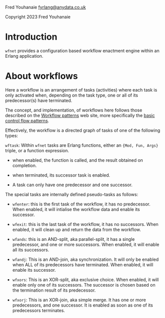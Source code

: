 
Fred Youhanaie <fyrlang@anydata.co.uk>

Copyright 2023 Fred Youhanaie

# Introduction

`wfnet` provides a configuration based workflow enactment engine
within an Erlang application.

# About workflows

Here a workflow is an arrangement of tasks (activities) where each
task is only activated when, depending on the task type, one or all of
its predecessor(s) have terminated.

The concept, and implementation, of workflows here follows those
described on the [Workflow patterns](http://workflowpatterns.com/) web
site, more specifically the [basic control flow
patterns](http://workflowpatterns.com/patterns/control/).

Effectively, the workflow is a directed graph of tasks of one of the
following types:

`wftask`: Within `wfnet` tasks are Erlang functions, either an `{Mod,
Fun, Args}` triple, or a function expression.

* when enabled, the function is called, and the result obtained on
  completion.

* when terminated, its successor task is enabled.

* A task can only have one predecessor and one successor.

The special tasks are internally defined pseudo-tasks as follows:

* `wfenter`: this is the first task of the workflow, it has no
  predecessor. When enabled, it will intialise the workflow data and
  enable its successor.

* `wfexit`: this is the last task of the workflow, it has no
  successors. When enabled, it will clean up and return the data from
  the workflow.

* `wfands`: this is an AND-split, aka parallel-split,
    it has a single predecessor, and one or more successors. When
    enabled, it will enable all its successors.

* `wfandj`: This is an AND-join, aka synchronization. It will only be
  enabled when ALL of its predecessors have terminated. When enabled,
  it will enable its successor.

* `wfxors`: This is an XOR-split, aka exclusive choice. When enabled,
  it will enable only one of its successors. The successor is chosen
  based on the termination result of its predecessor.

* `wfxorj`: This is an XOR-join, aka simple merge. It has one or more
  predecessors, and one successor. It is enabled as soon as one of its
  predecessors terminates.
